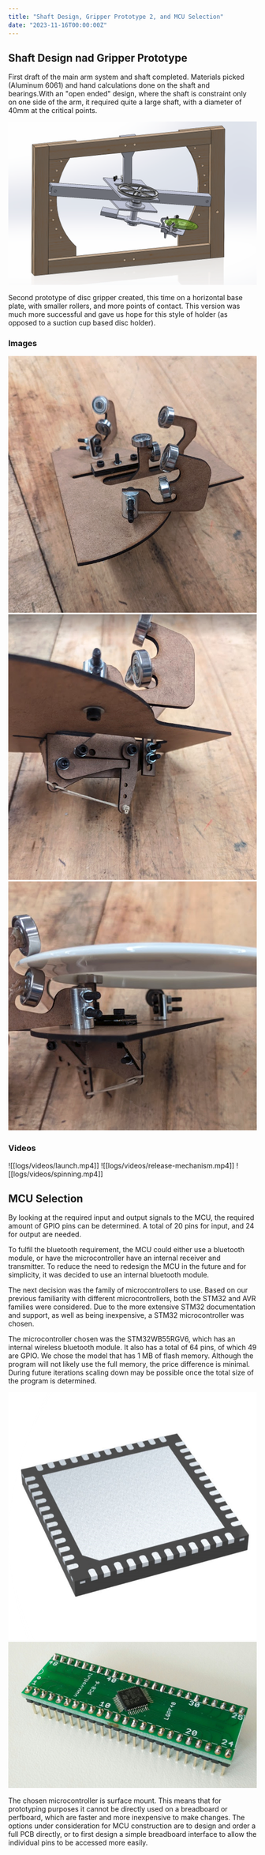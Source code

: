 ```yaml
---
title: "Shaft Design, Gripper Prototype 2, and MCU Selection"
date: "2023-11-16T00:00:00Z"
---
```


## Shaft Design nad Gripper Prototype

First draft of the main arm system and shaft completed. Materials picked (Aluminum 6061) and hand calculations done on the shaft and bearings.With an "open ended" design, where the shaft is constraint only on one side of the arm, it required quite a large shaft, with a diameter of 40mm at the critical points.

![Main arm shaft](logs/images/arm.png)

Second prototype of disc gripper created, this time on a horizontal base plate, with smaller rollers, and more points of contact. This version was much more successful and gave us hope for this style of holder (as opposed to a suction cup based disc holder).

### Images

![Prototype disc gripper](logs/images/gripper-2.png)
![Prototype disc gripper](logs/images/gripper-3.png)
![Prototype disc gripper](logs/images/gripper-4.png)

### Videos

![[logs/videos/launch.mp4]]
![[logs/videos/release-mechanism.mp4]]
![[logs/videos/spinning.mp4]]

## MCU Selection

By looking at the required input and output signals to the MCU, the required amount of GPIO pins can be determined. A total of 20 pins for input, and 24 for output are needed.

To fulfil the bluetooth requirement, the MCU could either use a bluetooth module, or have the microcontroller have an internal receiver and transmitter. To reduce the need to redesign the MCU in the future and for simplicity, it was decided to use an internal bluetooth module.

The next decision was the family of microcontrollers to use. Based on our previous familiarity with different microcontrollers, both the STM32 and AVR families were considered. Due to the more extensive STM32 documentation and support, as well as being inexpensive, a STM32 microcontroller was chosen.

The microcontroller chosen was the STM32WB55RGV6, which has an internal wireless bluetooth module. It also has a total of 64 pins, of which 49 are GPIO. We chose the model that has 1 MB of flash memory. Although the program will not likely use the full memory, the price difference is minimal. During future iterations scaling down may be possible once the total size of the program is determined.

![MCU](logs/images/mcu.png)
![MCU Board](logs/images/mcu-board.png)

The chosen microcontroller is surface mount. This means that for prototyping purposes it cannot be directly used on a breadboard or perfboard, which are faster and more inexpensive to make changes. The options under consideration for MCU construction are to design and order a full PCB directly, or to first design a simple breadboard interface to allow the individual pins to be accessed more easily.
